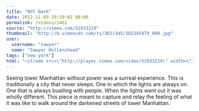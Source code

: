 ```yaml
---
title: "NYC Dark"
date: 2012-11-09 20:59:02 00:00
permalink: /videos/1462
source: "http://vimeo.com/52933219"
thumbnail: "http://b.vimeocdn.com/ts/365/345/365345079_960.jpg"
user:
  username: "sawyer"
  name: "Sawyer Hollenshead"
tags: ["new york"]
html: "<iframe src=\"http://player.vimeo.com/video/52933219\" width=\"1278\" height=\"554\" frameborder=\"0\" webkitAllowFullScreen mozallowfullscreen allowFullScreen></iframe>"
---
```


Seeing lower Manhattan without power was a surreal experience. This is traditionally a city that never sleeps. One in which the lights are always on. One that is always bustling with people. When the lights went out it was wholly different. This piece is meant to capture and relay the feeling of what it was like to walk around the darkened streets of lower Manhattan.